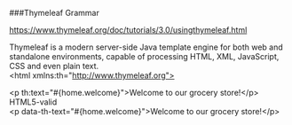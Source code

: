 ###Thymeleaf Grammar

https://www.thymeleaf.org/doc/tutorials/3.0/usingthymeleaf.html

Thymeleaf is a modern server-side Java template engine for both web and standalone environments, capable of processing HTML, XML, JavaScript, CSS and even plain text.
<br>
\<html xmlns:th="http://www.thymeleaf.org">

\<p th:text="#{home.welcome}">Welcome to our grocery store!\</p>
<br>
HTML5-valid
<br>
\<p data-th-text="#{home.welcome}">Welcome to our grocery store!\</p>
